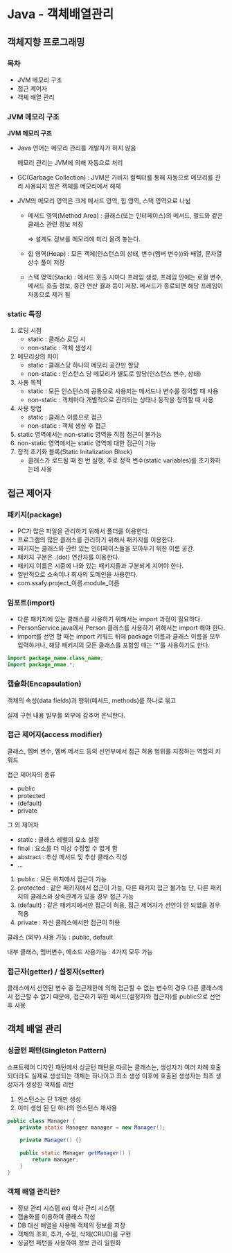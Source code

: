 # Java - 객체배열관리

## 객체지향 프로그래밍

<aside>

### 목차

- JVM 메모리 구조
- 접근 제어자
- 객체 배열 관리
</aside>

### JVM 메모리 구조

**JVM 메모리 구조**

- Java 언어는 메모리 관리를 개발자가 하지 않음
    
    메모리 관리는 JVM에 의해 자동으로 처리
    
- GC(Garbage Collection) : JVM은 가비지 컬렉터를 통해 자동으로 메모리를 관리
사용되지 않은 객체를 메모리에서 해체
- JVM의 메모리 영역은 크게 메서드 영역, 힙 영역, 스택 영역으로 나뉨
    
    
    - 메서드 영역(Method Area) : 클래스(또는 인터페이스)의 메서드, 필드와 같은 클래스 관련 정보 저장
        
        ⇒ 설계도 정보를 메모리에 미리 올려 놓는다.
        
    - 힙 영역(Heap) : 모든 객체(인스턴스의 상태, 변수(멤버 변수))와 배열, 문자열 상수 풀이 저장
    - 스택 영역(Stack) : 메서드 호출 시마다 프레임 생성. 프레임 안에는 로컬 변수,
    메서드 호출 정보, 중간 연산 결과 등이 저장.
    메서드가 종료되면 해당 프레임이 자동으로 제거 됨

### static 특징

1. 로딩 시점
    - static : 클래스 로딩 시
    - non-static : 객체 생성시
2. 메모리상의 차이
    - static : 클래스당 하나의 메모리 공간만 할당
    - non-static : 인스턴스 당 메모리가 별도로 할당(인스턴스 변수, 상태)
3. 사용 목적
    - static : 모든 인스턴스에 공통으로 사용되는 메서드나 변수를 정의할 때 사용
    - non-static : 객체마다 개별적으로 관리되는 상태나 동작을 정의할 때 사용
4. 사용 방법
    - static : 클래스 이름으로 접근
    - non-static : 객체 생성 후 접근
5. static 영역에서는 non-static 영역을 직접 접근이 불가능
6. non-static 영역에서는 static 영역에 대한 접근이 가능
7. 정적 초기화 블록(Static Initalization Block)
    - 클래스가 로드될 때 한 번 실행, 주로 정적 변수(static variables)를
    초기화하는데 사용

## 접근 제어자

### 패키지(package)

- PC가 많은 파일을 관리하기 위해서 폴더를 이용한다.
- 프로그램의 많은 클래스를 관리하기 위해서 패키지를 이용한다.
- 패키지는 클래스와 관련 있는 인터페이스들을 모아두기 위한 이름 공간.
- 패키지 구분은 .(dot) 연산자를 이용한다.
- 패키지 이름은 시중에 나와 있는 패키지들과 구분되게 지어야 한다.
- 일반적으로 소속이나 회사의 도메인을 사용한다.
- com.ssafy.project_이름.module_이름

### 임포트(import)

- 다른 패키지에 있는 클래스를 사용하기 위해서는 import 과정이 필요하다.
- PersonService.java에서 Person 클래스를 사용하기 위해서는 import 해야 한다.
- import를 선언 할 때는 import 키워드 뒤에 package 이름과 클래스 이름을 모두 입력하거나, 해당 패키지의 모든 클래스를 포함할 때는 ‘*’를 사용하기도 한다.

```java
import package_name.class_name;
import package_nmae.*;
```

### 캡슐화(Encapsulation)

객체의 속성(data fields)과 행위(메서드, methods)를 하나로 묶고

실제 구현 내용 일부를 외부에 감추어 은닉한다.


### 접근 제어자(access modifier)

클래스, 멤버 변수, 멤버 메서드 등의 선언부에서 접근 허용 범위를 지정하는 역할의 키워드

접근 제어자의 종류

- public
- protected
- (default)
- private

그 외 제어자

- static : 클래스 레벨의 요소 설정
- final : 요소를 더 이상 수정할 수 없게 함
- abstract : 추상 메서드 및 추상 클래스 작성
- …
1. public : 모든 위치에서 접근이 가능
2. protected : 같은 패키지에서 접근이 가능, 다른 패키지 접근 불가능
단, 다른 패키지의 클래스와 상속관계가 있을 경우 접근 가능
3. (default) : 같은 패키지에서만 접근이 허용, 접근 제어자가 선언이 안 되었을 경우 적용
4. private : 자신 클래스에서만 접근이 허용

클래스 (외부) 사용 가능 : public, default

내부 클래스, 멤버변수, 메소드 사용가능 : 4가지 모두 가능


### 접근자(getter) / 설정자(setter)

클래스에서 선언된 변수 중 접근제한에 의해 접근할 수 없는 변수의 경우 다른 클래스에서 접근할 수 없기 때문에, 접근하기 위한 메서드(설정자와 접근자)를 public으로 선언 후 사용

## 객체 배열 관리

### 싱글턴 패턴(Singleton Pattern)

소프트웨어 디자인 패턴에서 싱글턴 패턴을 따르는 클래스는, 생성자가 여러 차례 호출되더라도 실제로 생성되는 객체는 하나이고 최소 생성 이후에 호출된 생성자는 최초 생성자가 생성한 객체를 리턴

1. 인스턴스는 단 1개만 생성
2. 이미 생성 된 단 하나의 인스턴스 재사용

```java
public class Manager {
	private static Manager manager = new Manager();
	
	private Manager() {}
	
	public static Manager getManager() {
		return manager;	
	}
}
```

### 객체 배열 관리란?

- 정보 관리 시스템 ex) 학사 관리 시스템
- 캡슐화를 이용하여 클래스 작성
- DB 대신 배열을 사용해 객체의 정보를 저장
- 객체의 조회, 추가, 수정, 삭제(CRUD)를 구현
- 싱글턴 패턴을 사용하여 정보 관리 일원화